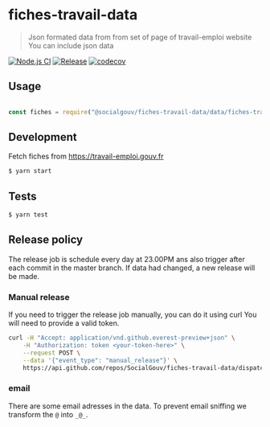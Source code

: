 # fiches-travail-data

> Json formated data from from set of page of travail-emploi website
You can include json data 

[![Node.js CI](https://github.com/SocialGouv/fiches-travail-data/workflows/Node.js%20CI/badge.svg)](https://github.com/SocialGouv/fiches-travail-data/actions?query=workflow%3A%22Node.js+CI%22+branch%3Amaster)
[![Release](https://github.com/SocialGouv/fiches-travail-data/workflows/Release/badge.svg)](https://github.com/SocialGouv/fiches-travail-data/actions?query=workflow%3ARelease+branch%3Amaster)
[![codecov](https://codecov.io/gh/SocialGouv/fiches-travail-data/branch/master/graph/badge.svg)](https://codecov.io/gh/SocialGouv/fiches-travail-data)

## Usage

```js 

const fiches = require("@socialgouv/fiches-travail-data/data/fiches-travail.json");
```

## Development

Fetch fiches from https://travail-emploi.gouv.fr

```sh
$ yarn start
```

## Tests

```sh
$ yarn test
```

## Release policy

The release job is schedule every day at 23.00PM ans also trigger after each commit in the master branch.
If data had changed, a new release will be made.

### Manual release

If you need to trigger the release job manually, you can do it using curl
You will need to provide a valid token.

```sh
curl -H "Accept: application/vnd.github.everest-preview+json" \
    -H "Authorization: token <your-token-here>" \
    --request POST \
    --data '{"event_type": "manual_release"}' \
    https://api.github.com/repos/SocialGouv/fiches-travail-data/dispatches
```

### email

There are some email adresses in the data. To prevent email sniffing
we transform the `@` into `_@_`.  
